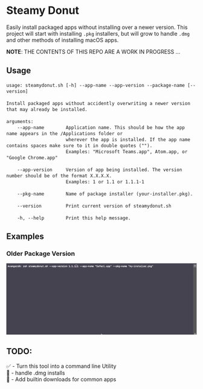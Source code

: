 # Steamy Donut

Easily install packaged apps without installing over a newer version. This project will start with installing `.pkg` installers, but will grow to handle `.dmg` and other methods of installing macOS apps.

**NOTE**: THE CONTENTS OF THIS REPO ARE A WORK IN PROGRESS ...


## Usage

```
usage: steamydonut.sh [-h] --app-name --app-version --package-name [--version]

Install packaged apps without accidently overwriting a newer version that may already be installed.

arguments:
    --app-name        Application name. This should be how the app name appears in the /Applications folder or
                      wherever the app is installed. If the app name contains spaces make sure to it in double quotes ("").
                      Examples: "Microsoft Teams.app", Atom.app, or "Google Chrome.app"

    --app-version     Version of app being installed. The version number should be of the format X.X.X.X.
                      Examples: 1 or 1.1 or 1.1.1-1

    --pkg-name        Name of package installer (your-installer.pkg).

    --version         Print current version of steamydonut.sh

    -h, --help        Print this help message.
```


## Examples

### Older Package Version

![](images/steamydonut_older_pkg_version_demo.gif)


##   TODO:

✅ - Turn this tool into a command line Utility  
🔲 - handle .dmg installs  
🔲 - Add builtin downloads for common apps
